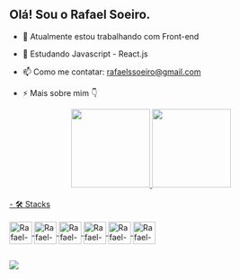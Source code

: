 ## Olá! Sou o Rafael Soeiro.

- 🔭 Atualmente estou trabalhando com Front-end
- 🌱 Estudando Javascript - React.js 
- 📫 Como me contatar: rafaelssoeiro@gmail.com

- ⚡ Mais sobre mim 👇 
<div  align="center">
  <a href="https://github.com/rafaelsoeiro">
  <img height="140em" src="https://github-readme-stats.vercel.app/api?username=rafaelsoeiro&show_icons=true&theme=dracula&include_all_commits=true&count_private=true"/>
  <img height="140em" src="https://github-readme-stats.vercel.app/api/top-langs/?username=rafaelsoeiro&layout=compact&langs_count=7&theme=dracula"/>
</div>

<div style="display: inline_block">
  <br>
  - 🛠 Stacks 

  <br/>
  <br/>
  
  <img  align="center" alt="Rafael-HTML" height="40" width="40" src="https://cdn.jsdelivr.net/gh/devicons/devicon/icons/html5/html5-original-wordmark.svg"/>

  <img align="center" alt="Rafael-CSS" height="40" width="40" src="https://cdn.jsdelivr.net/gh/devicons/devicon/icons/css3/css3-original-wordmark.svg" />
  <img align="center" alt="Rafael-bootstrap" height="40" width="40" src="https://cdn.jsdelivr.net/gh/devicons/devicon/icons/bootstrap/bootstrap-original.svg" />
  
  <img align="center" alt="Rafael-Js" height="40" width="40" src="https://cdn.jsdelivr.net/gh/devicons/devicon/icons/javascript/javascript-original.svg" />
  <img align="center" alt="Rafael-react.js" height="40" width="40" src="https://cdn.jsdelivr.net/gh/devicons/devicon/icons/react/react-original.svg" />
  
  <img  align="center" alt="Rafael-Js" height="40" width="40" src="https://cdn.jsdelivr.net/gh/devicons/devicon/icons/vscode/vscode-original.svg" />

</div>
  
  ##
 
<div>
  <a href="https://www.linkedin.com/in/rafael-soeiro-a8889a193/" target="_blank"><img src="https://img.shields.io/badge/-LinkedIn-%230077B5?style=for-the-badge&logo=linkedin&logoColor=white" target="_blank"></a> 
</div>